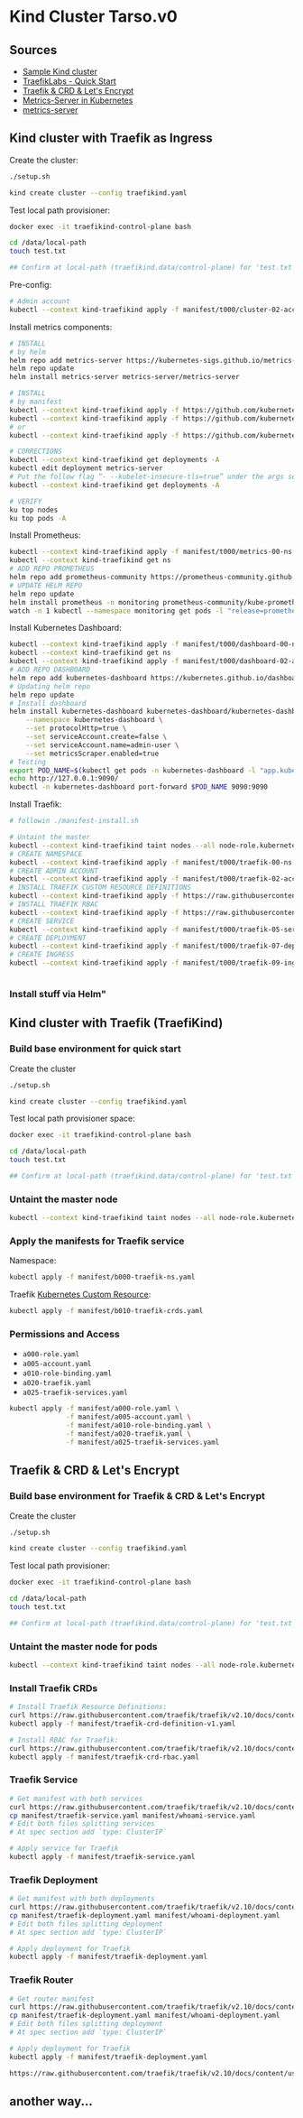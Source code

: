 # Kind Cluster Tarso.v0

## Sources

- [Sample Kind cluster](https://github.com/thomas-maurice/sample-kind-cluster/tree/master)
- [TraefikLabs - Quick Start](https://doc.traefik.io/traefik/getting-started/quick-start-with-kubernetes/)
- [Traefik & CRD & Let's Encrypt](https://doc.traefik.io/traefik/user-guides/crd-acme/)
- [Metrics-Server in Kubernetes](https://medium.com/google-cloud/metrics-server-in-kubernetes-d190410a8e30)
- [metrics-server](https://artifacthub.io/packages/helm/metrics-server/metrics-server)

## Kind cluster with Traefik as Ingress

Create the cluster:

```sh
./setup.sh

kind create cluster --config traefikind.yaml
```

Test local path provisioner:

```sh
docker exec -it traefikind-control-plane bash

cd /data/local-path
touch test.txt

## Confirm at local-path (traefikind.data/control-plane) for 'test.txt' file existence.
```

Pre-config:

```sh
# Admin account
kubectl --context kind-traefikind apply -f manifest/t000/cluster-02-account.yaml
```

Install metrics components:

```sh
# INSTALL
# by helm
helm repo add metrics-server https://kubernetes-sigs.github.io/metrics-server/
helm repo update
helm install metrics-server metrics-server/metrics-server

# INSTALL
# by manifest
kubectl --context kind-traefikind apply -f https://github.com/kubernetes-sigs/metrics-server/releases/latest/download/components.yaml
kubectl --context kind-traefikind apply -f https://github.com/kubernetes-sigs/metrics-server/releases/download/v0.7.0/components.yaml
# or
kubectl --context kind-traefikind apply -f https://github.com/kubernetes-sigs/metrics-server/releases/download/v0.7.0/high-availability-1.21+.yaml

# CORRECTIONS
kubectl --context kind-traefikind get deployments -A
kubectl edit deployment metrics-server
# Put the follow flag “- --kubelet-insecure-tls=true” under the args section of the deployment
kubectl --context kind-traefikind get deployments -A

# VERIFY
ku top nodes
ku top pods -A
```

Install Prometheus:

```sh
kubectl --context kind-traefikind apply -f manifest/t000/metrics-00-ns.yaml 
kubectl --context kind-traefikind get ns
# ADD REPO PROMETHEUS
helm repo add prometheus-community https://prometheus-community.github.io/helm-charts
# UPDATE HELM REPO
helm repo update
helm install prometheus -n monitoring prometheus-community/kube-prometheus-stack
watch -n 1 kubectl --namespace monitoring get pods -l "release=prometheus" -o wide
```

Install Kubernetes Dashboard:

```sh
kubectl --context kind-traefikind apply -f manifest/t000/dashboard-00-ns.yaml
kubectl --context kind-traefikind get ns
kubectl --context kind-traefikind apply -f manifest/t000/dashboard-02-account.yaml
# ADD REPO DASHBOARD
helm repo add kubernetes-dashboard https://kubernetes.github.io/dashboard/
# Updating helm repo
helm repo update
# Install dashboard
helm install kubernetes-dashboard kubernetes-dashboard/kubernetes-dashboard \
    --namespace kubernetes-dashboard \
    --set protocolHttp=true \
    --set serviceAccount.create=false \
    --set serviceAccount.name=admin-user \
    --set metricsScraper.enabled=true
# Testing
export POD_NAME=$(kubectl get pods -n kubernetes-dashboard -l "app.kubernetes.io/name=kubernetes-dashboard,app.kubernetes.io/instance=kubernetes-dashboard" -o jsonpath="{.items[0].metadata.name}")
echo http://127.0.0.1:9090/
kubectl -n kubernetes-dashboard port-forward $POD_NAME 9090:9090
```

Install Traefik:

```sh
# followin ./manifest-install.sh

# Untaint the master
kubectl --context kind-traefikind taint nodes --all node-role.kubernetes.io/master- || true
# CREATE NAMESPACE
kubectl --context kind-traefikind apply -f manifest/t000/traefik-00-ns.yaml
# CREATE ADMIN ACCOUNT
kubectl --context kind-traefikind apply -f manifest/t000/traefik-02-account.yaml
# INSTALL TRAEFIK CUSTOM RESOURCE DEFINITIONS
kubectl --context kind-traefikind apply -f https://raw.githubusercontent.com/traefik/traefik/v2.10/docs/content/reference/dynamic-configuration/kubernetes-crd-definition-v1.yml
# INSTALL TRAEFIK RBAC
kubectl --context kind-traefikind apply -f https://raw.githubusercontent.com/traefik/traefik/v2.10/docs/content/reference/dynamic-configuration/kubernetes-crd-rbac.yml
# CREATE SERVICE
kubectl --context kind-traefikind apply -f manifest/t000/traefik-05-service.yaml
# CREATE DEPLOYMENT
kubectl --context kind-traefikind apply -f manifest/t000/traefik-07-deployment.yaml
# CREATE INGRESS
kubectl --context kind-traefikind apply -f manifest/t000/traefik-09-ingress.yaml



```

### Install stuff via Helm"


## Kind cluster with Traefik (TraefiKind)

### Build base environment for quick start

Create the cluster

```sh
./setup.sh

kind create cluster --config traefikind.yaml
```

Test local path provisioner space:

```sh
docker exec -it traefikind-control-plane bash

cd /data/local-path
touch test.txt

## Confirm at local-path (traefikind.data/control-plane) for 'test.txt' file existence.
```

### Untaint the master node

```sh
kubectl --context kind-traefikind taint nodes --all node-role.kubernetes.io/master- || true
```

### Apply the manifests for Traefik service

Namespace:

```sh
kubectl apply -f manifest/b000-traefik-ns.yaml
```

Traefik [Kubernetes Custom Resource](https://doc.traefik.io/traefik/reference/dynamic-configuration/kubernetes-crd/):

```sh
kubectl apply -f manifest/b010-traefik-crds.yaml
```




### Permissions and Access

- `a000-role.yaml`
- `a005-account.yaml`
- `a010-role-binding.yaml`
- `a020-traefik.yaml`
- `a025-traefik-services.yaml`

```sh
kubectl apply -f manifest/a000-role.yaml \
              -f manifest/a005-account.yaml \
              -f manifest/a010-role-binding.yaml \
              -f manifest/a020-traefik.yaml \
              -f manifest/a025-traefik-services.yaml
```

## Traefik & CRD & Let's Encrypt

### Build base environment for Traefik & CRD & Let's Encrypt

Create the cluster

```sh
./setup.sh

kind create cluster --config traefikind.yaml
```

Test local path provisioner:

```sh
docker exec -it traefikind-control-plane bash

cd /data/local-path
touch test.txt

## Confirm at local-path (traefikind.data/control-plane) for 'test.txt' file existence.
```

### Untaint the master node for pods

```sh
kubectl --context kind-traefikind taint nodes --all node-role.kubernetes.io/master- || true
```

### Install Traefik CRDs

```sh
# Install Traefik Resource Definitions:
curl https://raw.githubusercontent.com/traefik/traefik/v2.10/docs/content/reference/dynamic-configuration/kubernetes-crd-definition-v1.yml -o manifest/traefik-crd-definition-v1.yaml
kubectl apply -f manifest/traefik-crd-definition-v1.yaml

# Install RBAC for Traefik:
curl https://raw.githubusercontent.com/traefik/traefik/v2.10/docs/content/reference/dynamic-configuration/kubernetes-crd-rbac.yml -o manifest/traefik-crd-rbac.yaml
kubectl apply -f manifest/traefik-crd-rbac.yaml
```

### Traefik Service

```sh
# Get manifest with both services
curl https://raw.githubusercontent.com/traefik/traefik/v2.10/docs/content/user-guides/crd-acme/02-services.yml -o manifest/traefik-service.yaml
cp manifest/traefik-service.yaml manifest/whoami-service.yaml
# Edit both files splitting services
# At spec section add `type: ClusterIP`

# Apply service for Traefik
kubectl apply -f manifest/traefik-service.yaml
```

### Traefik Deployment

```sh
# Get manifest with both deployments
curl https://raw.githubusercontent.com/traefik/traefik/v2.10/docs/content/user-guides/crd-acme/03-deployments.yml -o manifest/traefik-deployment.yaml
cp manifest/traefik-deployment.yaml manifest/whoami-deployment.yaml
# Edit both files splitting deployment
# At spec section add `type: ClusterIP`

# Apply deployment for Traefik
kubectl apply -f manifest/traefik-deployment.yaml
```

### Traefik Router

```sh
# Get router manifest
curl https://raw.githubusercontent.com/traefik/traefik/v2.10/docs/content/user-guides/crd-acme/04-ingressroutes.yml -o manifest/traefik-04-ingressroutes.yaml
cp manifest/traefik-deployment.yaml manifest/whoami-deployment.yaml
# Edit both files splitting deployment
# At spec section add `type: ClusterIP`

# Apply deployment for Traefik
kubectl apply -f manifest/traefik-deployment.yaml

https://raw.githubusercontent.com/traefik/traefik/v2.10/docs/content/user-guides/crd-acme/04-ingressroutes.yml
```

## another way...